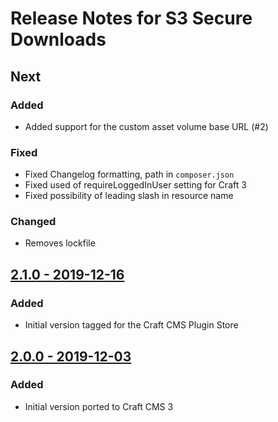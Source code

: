 # Release Notes for S3 Secure Downloads

## Next

### Added

- Added support for the custom asset volume base URL (#2)

### Fixed

- Fixed Changelog formatting, path in `composer.json`
- Fixed used of requireLoggedInUser setting for Craft 3
- Fixed possibility of leading slash in resource name

### Changed

- Removes lockfile

## [2.1.0 - 2019-12-16](https://github.com/kennethormandy/craft-s3securedownloads/releases/tag/v2.1.0)

### Added

- Initial version tagged for the Craft CMS Plugin Store

## [2.0.0 - 2019-12-03](https://github.com/kennethormandy/craft-s3securedownloads/releases/tag/v2.0.0)

### Added

- Initial version ported to Craft CMS 3
